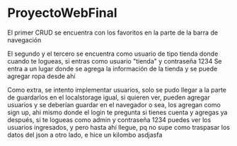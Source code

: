 # ProyectoWebFinal

El primer CRUD se encuentra con los favoritos en la parte de la barra de navegación

El segundo y el tercero se encuentra como usuario de tipo tienda donde
cuando te logueas, si entras como usuario "tienda" y contraseña 1234
Se entra a un lugar donde se agrega la información de la tienda y se puede agregar ropa desde ahí

Como extra, se intento implementar usuarios, solo se pudo llegar a la parte de guardarlos en el localstorage
igual, si quieren ver, pueden agregar usuarios y se deberían guardar en el navegador
o sea, los agregan como sign up, ahi mismo donde el login te pregunta si tienes cuenta y agregas
ya después, si te logueas como admin y contraseña 1234
puedes ver los usuarios ingresados, y pero hasta ahí llegue, pq no supe como traspasar los datos del json a otro lado, e hice un kilombo asdjasfa
